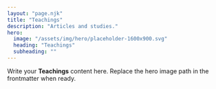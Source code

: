 ```yaml
---
layout: "page.njk"
title: "Teachings"
description: "Articles and studies."
hero:
  image: "/assets/img/hero/placeholder-1600x900.svg"
  heading: "Teachings"
  subheading: ""
---
```


Write your **Teachings** content here. Replace the hero image path in the frontmatter when ready.

